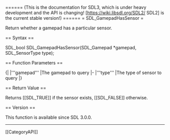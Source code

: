 ====== (This is the documentation for SDL3, which is under heavy development and the API is changing! [https://wiki.libsdl.org/SDL2/ SDL2] is the current stable version!) ======
= SDL_GamepadHasSensor =

Return whether a gamepad has a particular sensor.

== Syntax ==

<syntaxhighlight lang='c'>
SDL_bool SDL_GamepadHasSensor(SDL_Gamepad *gamepad, SDL_SensorType type);
</syntaxhighlight>

== Function Parameters ==

{|
|'''gamepad'''
|The gamepad to query
|-
|'''type'''
|The type of sensor to query
|}

== Return Value ==

Returns [[SDL_TRUE]] if the sensor exists, [[SDL_FALSE]] otherwise.

== Version ==

This function is available since SDL 3.0.0.

----
[[CategoryAPI]]


